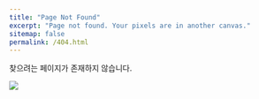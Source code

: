 ```yaml
---
title: "Page Not Found"
excerpt: "Page not found. Your pixels are in another canvas."
sitemap: false
permalink: /404.html
---
```


찾으려는 페이지가 존재하지 않습니다.

![](https://sitechecker.pro/wp-content/uploads/2017/12/404.png)